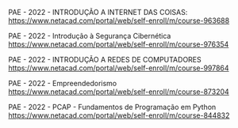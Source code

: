PAE - 2022 - INTRODUÇÃO A INTERNET DAS COISAS:
https://www.netacad.com/portal/web/self-enroll/m/course-963688

PAE - 2022 - Introdução à Segurança Cibernética
https://www.netacad.com/portal/web/self-enroll/m/course-976354

PAE - 2022 - INTRODUÇÃO A REDES DE COMPUTADORES
https://www.netacad.com/portal/web/self-enroll/m/course-997864

PAE - 2022 - Empreendedorismo
https://www.netacad.com/portal/web/self-enroll/m/course-873204

PAE - 2022 - PCAP - Fundamentos de Programação em Python
https://www.netacad.com/portal/web/self-enroll/m/course-844832
